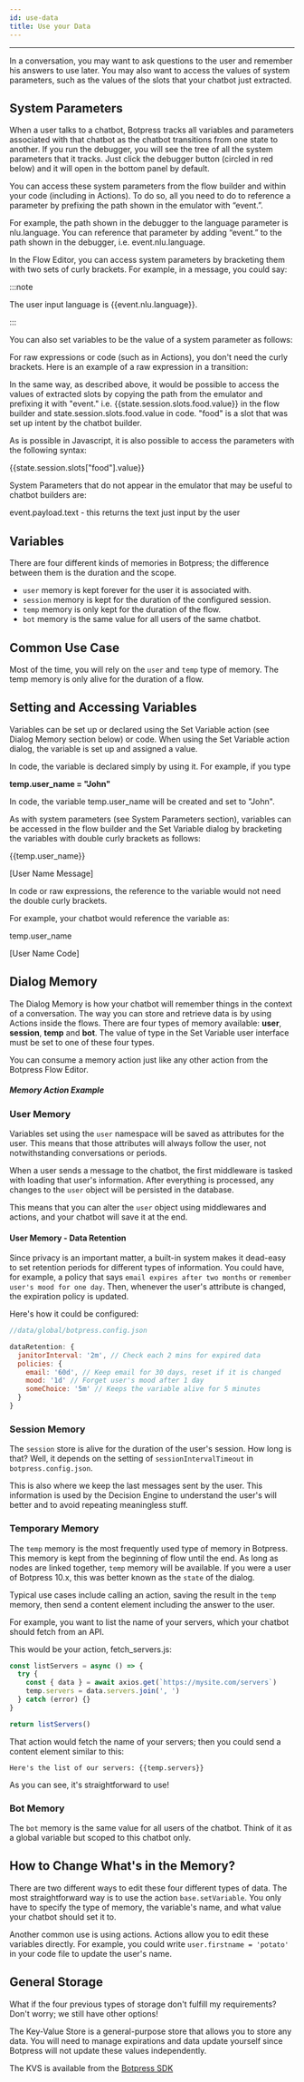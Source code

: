 ```yaml
---
id: use-data
title: Use your Data
---
```


-----------------

In a conversation, you may want to ask questions to the user and remember his answers to use later. You may also want to access the values of system parameters, such as the values of the slots that your chatbot just extracted.

## System Parameters

When a user talks to a chatbot, Botpress tracks all variables and parameters associated with that chatbot as the chatbot transitions from one state to another. If you run the debugger, you will see the tree of all the system parameters that it tracks. Just click the debugger button (circled in red below) and it will open in the bottom panel by default.

You can access these system parameters from the flow builder and within your code (including in Actions). To do so, all you need to do to reference a parameter by prefixing the path shown in the emulator with “event.”.

For example, the path shown in the debugger to the language parameter is nlu.language. You can reference that parameter by adding “event.” to the path shown in the debugger, i.e. event.nlu.language.


In the Flow Editor, you can access system parameters by bracketing them with two sets of curly brackets. For example, in a message, you could say:

:::note

The user input language is {{event.nlu.language}}.

:::

You can also set variables to be the value of a system parameter as follows:

For raw expressions or code (such as in Actions), you don't need the curly brackets. Here is an example of a raw expression in a transition:

In the same way, as described above, it would be possible to access the values of extracted slots by copying the path from the emulator and prefixing it with "event." i.e. {{state.session.slots.food.value}} in the flow builder and state.session.slots.food.value in code. "food" is a slot that was set up intent by the chatbot builder.

As is possible in Javascript, it is also possible to access the parameters with the following syntax:

{{state.session.slots["food"].value}}

System Parameters that do not appear in the emulator that may be useful to chatbot builders are:

event.payload.text - this returns the text just input by the user


## Variables

There are four different kinds of memories in Botpress; the difference between them is the duration and the scope.

- `user` memory is kept forever for the user it is associated with.
- `session` memory is kept for the duration of the configured session.
- `temp` memory is only kept for the duration of the flow.
- `bot` memory is the same value for all users of the same chatbot.

## Common Use Case

Most of the time, you will rely on the `user` and `temp` type of memory. The temp memory is only alive for the duration of a flow.

## Setting and Accessing Variables

Variables can be set up or declared using the Set Variable action (see Dialog Memory section below) or code. When using the Set Variable action dialog, the variable is set up and assigned a value.

In code, the variable is declared simply by using it. For example, if you type

**temp.user_name = "John"**

In code, the variable temp.user_name will be created and set to "John".

As with system parameters (see System Parameters section), variables can be accessed in the flow builder and the Set Variable dialog by bracketing the variables with double curly brackets as follows:

{{temp.user_name}}

[User Name Message]

In code or raw expressions, the reference to the variable would not need the double curly brackets.

For example, your chatbot would reference the variable as:

temp.user_name

[User Name Code]

## Dialog Memory

The Dialog Memory is how your chatbot will remember things in the context of a conversation. The way you can store and retrieve data is by using Actions inside the flows. There are four types of memory available: **user**, **session**, **temp** and **bot**. The value of type in the Set Variable user interface must be set to one of these four types.

You can consume a memory action just like any other action from the Botpress Flow Editor.

##### Memory Action Example

### User Memory

Variables set using the `user` namespace will be saved as attributes for the user. This means that those attributes will always follow the user, not notwithstanding conversations or periods.

When a user sends a message to the chatbot, the first middleware is tasked with loading that user's information. After everything is processed, any changes to the `user` object will be persisted in the database.

This means that you can alter the `user` object using middlewares and actions, and your chatbot will save it at the end.

#### User Memory - Data Retention

Since privacy is an important matter, a built-in system makes it dead-easy to set retention periods for different types of information. You could have, for example, a policy that says `email expires after two months` or `remember user's mood for one day`. Then, whenever the user's attribute is changed, the expiration policy is updated.

Here's how it could be configured:

```js
//data/global/botpress.config.json

dataRetention: {
  janitorInterval: '2m', // Check each 2 mins for expired data
  policies: {
    email: '60d', // Keep email for 30 days, reset if it is changed
    mood: '1d' // Forget user's mood after 1 day
    someChoice: '5m' // Keeps the variable alive for 5 minutes
  }
}
```

### Session Memory

The `session` store is alive for the duration of the user's session. How long is that? Well, it depends on the setting of `sessionIntervalTimeout` in `botpress.config.json`.

This is also where we keep the last messages sent by the user. This information is used by the Decision Engine to understand the user's will better and to avoid repeating meaningless stuff.

### Temporary Memory

The `temp` memory is the most frequently used type of memory in Botpress. This memory is kept from the beginning of flow until the end. As long as nodes are linked together, `temp` memory will be available. If you were a user of Botpress 10.x, this was better known as the `state` of the dialog.

Typical use cases include calling an action, saving the result in the `temp` memory, then send a content element including the answer to the user.

For example, you want to list the name of your servers, which your chatbot should fetch from an API.

This would be your action, fetch_servers.js:

```js
const listServers = async () => {
  try {
    const { data } = await axios.get(`https://mysite.com/servers`)
    temp.servers = data.servers.join(', ')
  } catch (error) {}
}

return listServers()
```

That action would fetch the name of your servers; then you could send a content element similar to this:

`Here's the list of our servers: {{temp.servers}}`

As you can see, it's straightforward to use!

### Bot Memory

The `bot` memory is the same value for all users of the chatbot. Think of it as a global variable but scoped to this chatbot only.

## How to Change What's in the Memory?

There are two different ways to edit these four different types of data. The most straightforward way is to use the action `base.setVariable`. You only have to specify the type of memory, the variable's name, and what value your chatbot should set it to.

Another common use is using actions. Actions allow you to edit these variables directly. For example, you could write `user.firstname = 'potato'` in your code file to update the user's name.

## General Storage

What if the four previous types of storage don't fulfill my requirements? Don't worry; we still have other options!

The Key-Value Store is a general-purpose store that allows you to store any data. You will need to manage expirations and data update yourself since Botpress will not update these values independently.

The KVS is available from the [Botpress SDK](https://botpress.com/reference/modules/_botpress_sdk_.kvs.html)
